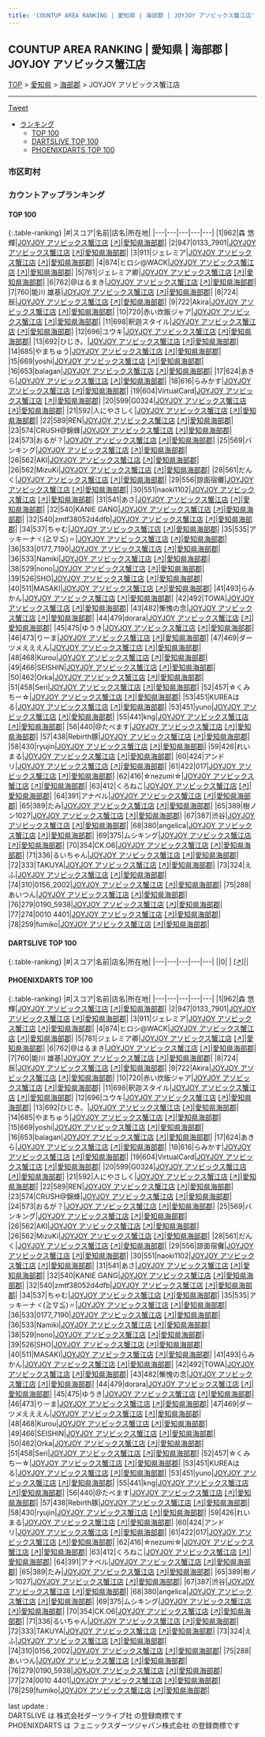 ```yaml
---
title: 'COUNTUP AREA RANKING | 愛知県 | 海部郡 | JOYJOY アソビックス蟹江店'
---
```

## COUNTUP AREA RANKING | 愛知県 | 海部郡 | JOYJOY アソビックス蟹江店

[TOP](/darts/rank/) > [愛知県](/darts/rank/愛知県/) > [海部郡](/darts/rank/愛知県/海部郡/) > JOYJOY アソビックス蟹江店

___

<a href="https://twitter.com/share?ref_src=twsrc%5Etfw" data-text="COUNTUP AREA RANKING | 愛知県海部郡JOYJOY アソビックス蟹江店" class="twitter-share-button" data-hashtags="DARTSLIVE,PHOENIXDARTS,darts,ダーツ" data-show-count="false">Tweet</a>

* [ランキング](#カウントアップランキング)
    * [TOP 100](#top-100)
    * [DARTSLIVE TOP 100](#dartslive-top-100)
    * [PHOENIXDARTS TOP 100](#phoenixdarts-top-100)

### 市区町村

<ul>

</ul>

### カウントアップランキング

#### TOP 100



{:.table-ranking}
|#|スコア|名前|店名|所在地|
|---|---|---|---|---|
|1|962|<span class="rank-name-pd"><span class="pro-icon-pd"></span>森 悠輝</span>|<a href="/darts/rank/shops/75545.html">JOYJOY アソビックス蟹江店</a> <a href="https://vs.phoenixdarts.com/jp/shop/shopDetailInfo/s_75545?s_seq=75545">[↗]</a>|<a href="/darts/rank/愛知県/海部郡">愛知県海部郡</a>|
|2|947|<span class="rank-name-pd">0133_7901</span>|<a href="/darts/rank/shops/75545.html">JOYJOY アソビックス蟹江店</a> <a href="https://vs.phoenixdarts.com/jp/shop/shopDetailInfo/s_75545?s_seq=75545">[↗]</a>|<a href="/darts/rank/愛知県/海部郡">愛知県海部郡</a>|
|3|911|<span class="rank-name-pd">ジェレミア</span>|<a href="/darts/rank/shops/75545.html">JOYJOY アソビックス蟹江店</a> <a href="https://vs.phoenixdarts.com/jp/shop/shopDetailInfo/s_75545?s_seq=75545">[↗]</a>|<a href="/darts/rank/愛知県/海部郡">愛知県海部郡</a>|
|4|874|<span class="rank-name-pd">ヒロシ@WACK</span>|<a href="/darts/rank/shops/75545.html">JOYJOY アソビックス蟹江店</a> <a href="https://vs.phoenixdarts.com/jp/shop/shopDetailInfo/s_75545?s_seq=75545">[↗]</a>|<a href="/darts/rank/愛知県/海部郡">愛知県海部郡</a>|
|5|781|<span class="rank-name-pd">ジェレミア卿</span>|<a href="/darts/rank/shops/75545.html">JOYJOY アソビックス蟹江店</a> <a href="https://vs.phoenixdarts.com/jp/shop/shopDetailInfo/s_75545?s_seq=75545">[↗]</a>|<a href="/darts/rank/愛知県/海部郡">愛知県海部郡</a>|
|6|762|<span class="rank-name-pd">@はるまき</span>|<a href="/darts/rank/shops/75545.html">JOYJOY アソビックス蟹江店</a> <a href="https://vs.phoenixdarts.com/jp/shop/shopDetailInfo/s_75545?s_seq=75545">[↗]</a>|<a href="/darts/rank/愛知県/海部郡">愛知県海部郡</a>|
|7|760|<span class="rank-name-pd"><span class="pro-icon-pd"></span>能川 雄基</span>|<a href="/darts/rank/shops/75545.html">JOYJOY アソビックス蟹江店</a> <a href="https://vs.phoenixdarts.com/jp/shop/shopDetailInfo/s_75545?s_seq=75545">[↗]</a>|<a href="/darts/rank/愛知県/海部郡">愛知県海部郡</a>|
|8|724|<span class="rank-name-pd">辰</span>|<a href="/darts/rank/shops/75545.html">JOYJOY アソビックス蟹江店</a> <a href="https://vs.phoenixdarts.com/jp/shop/shopDetailInfo/s_75545?s_seq=75545">[↗]</a>|<a href="/darts/rank/愛知県/海部郡">愛知県海部郡</a>|
|9|722|<span class="rank-name-pd">Akira</span>|<a href="/darts/rank/shops/75545.html">JOYJOY アソビックス蟹江店</a> <a href="https://vs.phoenixdarts.com/jp/shop/shopDetailInfo/s_75545?s_seq=75545">[↗]</a>|<a href="/darts/rank/愛知県/海部郡">愛知県海部郡</a>|
|10|720|<span class="rank-name-pd">赤い炊飯ジャア</span>|<a href="/darts/rank/shops/75545.html">JOYJOY アソビックス蟹江店</a> <a href="https://vs.phoenixdarts.com/jp/shop/shopDetailInfo/s_75545?s_seq=75545">[↗]</a>|<a href="/darts/rank/愛知県/海部郡">愛知県海部郡</a>|
|11|698|<span class="rank-name-pd">釈迦スタイル</span>|<a href="/darts/rank/shops/75545.html">JOYJOY アソビックス蟹江店</a> <a href="https://vs.phoenixdarts.com/jp/shop/shopDetailInfo/s_75545?s_seq=75545">[↗]</a>|<a href="/darts/rank/愛知県/海部郡">愛知県海部郡</a>|
|12|696|<span class="rank-name-pd">ユウキ</span>|<a href="/darts/rank/shops/75545.html">JOYJOY アソビックス蟹江店</a> <a href="https://vs.phoenixdarts.com/jp/shop/shopDetailInfo/s_75545?s_seq=75545">[↗]</a>|<a href="/darts/rank/愛知県/海部郡">愛知県海部郡</a>|
|13|692|<span class="rank-name-pd">ひじき。</span>|<a href="/darts/rank/shops/75545.html">JOYJOY アソビックス蟹江店</a> <a href="https://vs.phoenixdarts.com/jp/shop/shopDetailInfo/s_75545?s_seq=75545">[↗]</a>|<a href="/darts/rank/愛知県/海部郡">愛知県海部郡</a>|
|14|685|<span class="rank-name-pd">やまちゅう</span>|<a href="/darts/rank/shops/75545.html">JOYJOY アソビックス蟹江店</a> <a href="https://vs.phoenixdarts.com/jp/shop/shopDetailInfo/s_75545?s_seq=75545">[↗]</a>|<a href="/darts/rank/愛知県/海部郡">愛知県海部郡</a>|
|15|669|<span class="rank-name-pd">yoshi</span>|<a href="/darts/rank/shops/75545.html">JOYJOY アソビックス蟹江店</a> <a href="https://vs.phoenixdarts.com/jp/shop/shopDetailInfo/s_75545?s_seq=75545">[↗]</a>|<a href="/darts/rank/愛知県/海部郡">愛知県海部郡</a>|
|16|653|<span class="rank-name-pd">balagan</span>|<a href="/darts/rank/shops/75545.html">JOYJOY アソビックス蟹江店</a> <a href="https://vs.phoenixdarts.com/jp/shop/shopDetailInfo/s_75545?s_seq=75545">[↗]</a>|<a href="/darts/rank/愛知県/海部郡">愛知県海部郡</a>|
|17|624|<span class="rank-name-pd">あきら</span>|<a href="/darts/rank/shops/75545.html">JOYJOY アソビックス蟹江店</a> <a href="https://vs.phoenixdarts.com/jp/shop/shopDetailInfo/s_75545?s_seq=75545">[↗]</a>|<a href="/darts/rank/愛知県/海部郡">愛知県海部郡</a>|
|18|616|<span class="rank-name-pd">らみかす</span>|<a href="/darts/rank/shops/75545.html">JOYJOY アソビックス蟹江店</a> <a href="https://vs.phoenixdarts.com/jp/shop/shopDetailInfo/s_75545?s_seq=75545">[↗]</a>|<a href="/darts/rank/愛知県/海部郡">愛知県海部郡</a>|
|19|604|<span class="rank-name-pd">VirtualCard</span>|<a href="/darts/rank/shops/75545.html">JOYJOY アソビックス蟹江店</a> <a href="https://vs.phoenixdarts.com/jp/shop/shopDetailInfo/s_75545?s_seq=75545">[↗]</a>|<a href="/darts/rank/愛知県/海部郡">愛知県海部郡</a>|
|20|599|<span class="rank-name-pd">G0324</span>|<a href="/darts/rank/shops/75545.html">JOYJOY アソビックス蟹江店</a> <a href="https://vs.phoenixdarts.com/jp/shop/shopDetailInfo/s_75545?s_seq=75545">[↗]</a>|<a href="/darts/rank/愛知県/海部郡">愛知県海部郡</a>|
|21|592|<span class="rank-name-pd">人にやさしく</span>|<a href="/darts/rank/shops/75545.html">JOYJOY アソビックス蟹江店</a> <a href="https://vs.phoenixdarts.com/jp/shop/shopDetailInfo/s_75545?s_seq=75545">[↗]</a>|<a href="/darts/rank/愛知県/海部郡">愛知県海部郡</a>|
|22|589|<span class="rank-name-pd">REN</span>|<a href="/darts/rank/shops/75545.html">JOYJOY アソビックス蟹江店</a> <a href="https://vs.phoenixdarts.com/jp/shop/shopDetailInfo/s_75545?s_seq=75545">[↗]</a>|<a href="/darts/rank/愛知県/海部郡">愛知県海部郡</a>|
|23|574|<span class="rank-name-pd">CRUSH@錦蜂</span>|<a href="/darts/rank/shops/75545.html">JOYJOY アソビックス蟹江店</a> <a href="https://vs.phoenixdarts.com/jp/shop/shopDetailInfo/s_75545?s_seq=75545">[↗]</a>|<a href="/darts/rank/愛知県/海部郡">愛知県海部郡</a>|
|24|573|<span class="rank-name-pd">おるが？</span>|<a href="/darts/rank/shops/75545.html">JOYJOY アソビックス蟹江店</a> <a href="https://vs.phoenixdarts.com/jp/shop/shopDetailInfo/s_75545?s_seq=75545">[↗]</a>|<a href="/darts/rank/愛知県/海部郡">愛知県海部郡</a>|
|25|569|<span class="rank-name-pd">バンキング</span>|<a href="/darts/rank/shops/75545.html">JOYJOY アソビックス蟹江店</a> <a href="https://vs.phoenixdarts.com/jp/shop/shopDetailInfo/s_75545?s_seq=75545">[↗]</a>|<a href="/darts/rank/愛知県/海部郡">愛知県海部郡</a>|
|26|562|<span class="rank-name-pd">AKI</span>|<a href="/darts/rank/shops/75545.html">JOYJOY アソビックス蟹江店</a> <a href="https://vs.phoenixdarts.com/jp/shop/shopDetailInfo/s_75545?s_seq=75545">[↗]</a>|<a href="/darts/rank/愛知県/海部郡">愛知県海部郡</a>|
|26|562|<span class="rank-name-pd">MizuKi</span>|<a href="/darts/rank/shops/75545.html">JOYJOY アソビックス蟹江店</a> <a href="https://vs.phoenixdarts.com/jp/shop/shopDetailInfo/s_75545?s_seq=75545">[↗]</a>|<a href="/darts/rank/愛知県/海部郡">愛知県海部郡</a>|
|28|561|<span class="rank-name-pd">だんく</span>|<a href="/darts/rank/shops/75545.html">JOYJOY アソビックス蟹江店</a> <a href="https://vs.phoenixdarts.com/jp/shop/shopDetailInfo/s_75545?s_seq=75545">[↗]</a>|<a href="/darts/rank/愛知県/海部郡">愛知県海部郡</a>|
|29|556|<span class="rank-name-pd">諒面宿儺</span>|<a href="/darts/rank/shops/75545.html">JOYJOY アソビックス蟹江店</a> <a href="https://vs.phoenixdarts.com/jp/shop/shopDetailInfo/s_75545?s_seq=75545">[↗]</a>|<a href="/darts/rank/愛知県/海部郡">愛知県海部郡</a>|
|30|551|<span class="rank-name-pd">naoki1102</span>|<a href="/darts/rank/shops/75545.html">JOYJOY アソビックス蟹江店</a> <a href="https://vs.phoenixdarts.com/jp/shop/shopDetailInfo/s_75545?s_seq=75545">[↗]</a>|<a href="/darts/rank/愛知県/海部郡">愛知県海部郡</a>|
|31|541|<span class="rank-name-pd">あさ</span>|<a href="/darts/rank/shops/75545.html">JOYJOY アソビックス蟹江店</a> <a href="https://vs.phoenixdarts.com/jp/shop/shopDetailInfo/s_75545?s_seq=75545">[↗]</a>|<a href="/darts/rank/愛知県/海部郡">愛知県海部郡</a>|
|32|540|<span class="rank-name-pd">KANIE GANG</span>|<a href="/darts/rank/shops/75545.html">JOYJOY アソビックス蟹江店</a> <a href="https://vs.phoenixdarts.com/jp/shop/shopDetailInfo/s_75545?s_seq=75545">[↗]</a>|<a href="/darts/rank/愛知県/海部郡">愛知県海部郡</a>|
|32|540|<span class="rank-name-pd">zmtf38052d4dfb</span>|<a href="/darts/rank/shops/75545.html">JOYJOY アソビックス蟹江店</a> <a href="https://vs.phoenixdarts.com/jp/shop/shopDetailInfo/s_75545?s_seq=75545">[↗]</a>|<a href="/darts/rank/愛知県/海部郡">愛知県海部郡</a>|
|34|537|<span class="rank-name-pd">ちゃむ</span>|<a href="/darts/rank/shops/75545.html">JOYJOY アソビックス蟹江店</a> <a href="https://vs.phoenixdarts.com/jp/shop/shopDetailInfo/s_75545?s_seq=75545">[↗]</a>|<a href="/darts/rank/愛知県/海部郡">愛知県海部郡</a>|
|35|535|<span class="rank-name-pd">アッキーナヾ(≧∇≦)〃</span>|<a href="/darts/rank/shops/75545.html">JOYJOY アソビックス蟹江店</a> <a href="https://vs.phoenixdarts.com/jp/shop/shopDetailInfo/s_75545?s_seq=75545">[↗]</a>|<a href="/darts/rank/愛知県/海部郡">愛知県海部郡</a>|
|36|533|<span class="rank-name-pd">0177_7190</span>|<a href="/darts/rank/shops/75545.html">JOYJOY アソビックス蟹江店</a> <a href="https://vs.phoenixdarts.com/jp/shop/shopDetailInfo/s_75545?s_seq=75545">[↗]</a>|<a href="/darts/rank/愛知県/海部郡">愛知県海部郡</a>|
|36|533|<span class="rank-name-pd">Namiki</span>|<a href="/darts/rank/shops/75545.html">JOYJOY アソビックス蟹江店</a> <a href="https://vs.phoenixdarts.com/jp/shop/shopDetailInfo/s_75545?s_seq=75545">[↗]</a>|<a href="/darts/rank/愛知県/海部郡">愛知県海部郡</a>|
|38|529|<span class="rank-name-pd">nono</span>|<a href="/darts/rank/shops/75545.html">JOYJOY アソビックス蟹江店</a> <a href="https://vs.phoenixdarts.com/jp/shop/shopDetailInfo/s_75545?s_seq=75545">[↗]</a>|<a href="/darts/rank/愛知県/海部郡">愛知県海部郡</a>|
|39|526|<span class="rank-name-pd">SHO</span>|<a href="/darts/rank/shops/75545.html">JOYJOY アソビックス蟹江店</a> <a href="https://vs.phoenixdarts.com/jp/shop/shopDetailInfo/s_75545?s_seq=75545">[↗]</a>|<a href="/darts/rank/愛知県/海部郡">愛知県海部郡</a>|
|40|511|<span class="rank-name-pd">MASAKI</span>|<a href="/darts/rank/shops/75545.html">JOYJOY アソビックス蟹江店</a> <a href="https://vs.phoenixdarts.com/jp/shop/shopDetailInfo/s_75545?s_seq=75545">[↗]</a>|<a href="/darts/rank/愛知県/海部郡">愛知県海部郡</a>|
|41|493|<span class="rank-name-pd">らみかん</span>|<a href="/darts/rank/shops/75545.html">JOYJOY アソビックス蟹江店</a> <a href="https://vs.phoenixdarts.com/jp/shop/shopDetailInfo/s_75545?s_seq=75545">[↗]</a>|<a href="/darts/rank/愛知県/海部郡">愛知県海部郡</a>|
|42|492|<span class="rank-name-pd">TOWA</span>|<a href="/darts/rank/shops/75545.html">JOYJOY アソビックス蟹江店</a> <a href="https://vs.phoenixdarts.com/jp/shop/shopDetailInfo/s_75545?s_seq=75545">[↗]</a>|<a href="/darts/rank/愛知県/海部郡">愛知県海部郡</a>|
|43|482|<span class="rank-name-pd">慚愧の念</span>|<a href="/darts/rank/shops/75545.html">JOYJOY アソビックス蟹江店</a> <a href="https://vs.phoenixdarts.com/jp/shop/shopDetailInfo/s_75545?s_seq=75545">[↗]</a>|<a href="/darts/rank/愛知県/海部郡">愛知県海部郡</a>|
|44|479|<span class="rank-name-pd">dorara</span>|<a href="/darts/rank/shops/75545.html">JOYJOY アソビックス蟹江店</a> <a href="https://vs.phoenixdarts.com/jp/shop/shopDetailInfo/s_75545?s_seq=75545">[↗]</a>|<a href="/darts/rank/愛知県/海部郡">愛知県海部郡</a>|
|45|475|<span class="rank-name-pd">ゆうき</span>|<a href="/darts/rank/shops/75545.html">JOYJOY アソビックス蟹江店</a> <a href="https://vs.phoenixdarts.com/jp/shop/shopDetailInfo/s_75545?s_seq=75545">[↗]</a>|<a href="/darts/rank/愛知県/海部郡">愛知県海部郡</a>|
|46|473|<span class="rank-name-pd">りーま</span>|<a href="/darts/rank/shops/75545.html">JOYJOY アソビックス蟹江店</a> <a href="https://vs.phoenixdarts.com/jp/shop/shopDetailInfo/s_75545?s_seq=75545">[↗]</a>|<a href="/darts/rank/愛知県/海部郡">愛知県海部郡</a>|
|47|469|<span class="rank-name-pd">ダーツメえええん</span>|<a href="/darts/rank/shops/75545.html">JOYJOY アソビックス蟹江店</a> <a href="https://vs.phoenixdarts.com/jp/shop/shopDetailInfo/s_75545?s_seq=75545">[↗]</a>|<a href="/darts/rank/愛知県/海部郡">愛知県海部郡</a>|
|48|468|<span class="rank-name-pd">Kurou</span>|<a href="/darts/rank/shops/75545.html">JOYJOY アソビックス蟹江店</a> <a href="https://vs.phoenixdarts.com/jp/shop/shopDetailInfo/s_75545?s_seq=75545">[↗]</a>|<a href="/darts/rank/愛知県/海部郡">愛知県海部郡</a>|
|49|466|<span class="rank-name-pd">SEISHIN</span>|<a href="/darts/rank/shops/75545.html">JOYJOY アソビックス蟹江店</a> <a href="https://vs.phoenixdarts.com/jp/shop/shopDetailInfo/s_75545?s_seq=75545">[↗]</a>|<a href="/darts/rank/愛知県/海部郡">愛知県海部郡</a>|
|50|462|<span class="rank-name-pd">Orka</span>|<a href="/darts/rank/shops/75545.html">JOYJOY アソビックス蟹江店</a> <a href="https://vs.phoenixdarts.com/jp/shop/shopDetailInfo/s_75545?s_seq=75545">[↗]</a>|<a href="/darts/rank/愛知県/海部郡">愛知県海部郡</a>|
|51|458|<span class="rank-name-pd">Seri</span>|<a href="/darts/rank/shops/75545.html">JOYJOY アソビックス蟹江店</a> <a href="https://vs.phoenixdarts.com/jp/shop/shopDetailInfo/s_75545?s_seq=75545">[↗]</a>|<a href="/darts/rank/愛知県/海部郡">愛知県海部郡</a>|
|52|457|<span class="rank-name-pd">☆くみちー☆</span>|<a href="/darts/rank/shops/75545.html">JOYJOY アソビックス蟹江店</a> <a href="https://vs.phoenixdarts.com/jp/shop/shopDetailInfo/s_75545?s_seq=75545">[↗]</a>|<a href="/darts/rank/愛知県/海部郡">愛知県海部郡</a>|
|53|451|<span class="rank-name-pd">KUREAはる</span>|<a href="/darts/rank/shops/75545.html">JOYJOY アソビックス蟹江店</a> <a href="https://vs.phoenixdarts.com/jp/shop/shopDetailInfo/s_75545?s_seq=75545">[↗]</a>|<a href="/darts/rank/愛知県/海部郡">愛知県海部郡</a>|
|53|451|<span class="rank-name-pd">yuno</span>|<a href="/darts/rank/shops/75545.html">JOYJOY アソビックス蟹江店</a> <a href="https://vs.phoenixdarts.com/jp/shop/shopDetailInfo/s_75545?s_seq=75545">[↗]</a>|<a href="/darts/rank/愛知県/海部郡">愛知県海部郡</a>|
|55|441|<span class="rank-name-pd">kng</span>|<a href="/darts/rank/shops/75545.html">JOYJOY アソビックス蟹江店</a> <a href="https://vs.phoenixdarts.com/jp/shop/shopDetailInfo/s_75545?s_seq=75545">[↗]</a>|<a href="/darts/rank/愛知県/海部郡">愛知県海部郡</a>|
|56|440|<span class="rank-name-pd">@たべます</span>|<a href="/darts/rank/shops/75545.html">JOYJOY アソビックス蟹江店</a> <a href="https://vs.phoenixdarts.com/jp/shop/shopDetailInfo/s_75545?s_seq=75545">[↗]</a>|<a href="/darts/rank/愛知県/海部郡">愛知県海部郡</a>|
|57|438|<span class="rank-name-pd">Rebirth豚</span>|<a href="/darts/rank/shops/75545.html">JOYJOY アソビックス蟹江店</a> <a href="https://vs.phoenixdarts.com/jp/shop/shopDetailInfo/s_75545?s_seq=75545">[↗]</a>|<a href="/darts/rank/愛知県/海部郡">愛知県海部郡</a>|
|58|430|<span class="rank-name-pd">ryujin</span>|<a href="/darts/rank/shops/75545.html">JOYJOY アソビックス蟹江店</a> <a href="https://vs.phoenixdarts.com/jp/shop/shopDetailInfo/s_75545?s_seq=75545">[↗]</a>|<a href="/darts/rank/愛知県/海部郡">愛知県海部郡</a>|
|59|426|<span class="rank-name-pd">れいまる</span>|<a href="/darts/rank/shops/75545.html">JOYJOY アソビックス蟹江店</a> <a href="https://vs.phoenixdarts.com/jp/shop/shopDetailInfo/s_75545?s_seq=75545">[↗]</a>|<a href="/darts/rank/愛知県/海部郡">愛知県海部郡</a>|
|60|424|<span class="rank-name-pd">アンドリ</span>|<a href="/darts/rank/shops/75545.html">JOYJOY アソビックス蟹江店</a> <a href="https://vs.phoenixdarts.com/jp/shop/shopDetailInfo/s_75545?s_seq=75545">[↗]</a>|<a href="/darts/rank/愛知県/海部郡">愛知県海部郡</a>|
|61|422|<span class="rank-name-pd">017</span>|<a href="/darts/rank/shops/75545.html">JOYJOY アソビックス蟹江店</a> <a href="https://vs.phoenixdarts.com/jp/shop/shopDetailInfo/s_75545?s_seq=75545">[↗]</a>|<a href="/darts/rank/愛知県/海部郡">愛知県海部郡</a>|
|62|416|<span class="rank-name-pd">☆nezumi☆</span>|<a href="/darts/rank/shops/75545.html">JOYJOY アソビックス蟹江店</a> <a href="https://vs.phoenixdarts.com/jp/shop/shopDetailInfo/s_75545?s_seq=75545">[↗]</a>|<a href="/darts/rank/愛知県/海部郡">愛知県海部郡</a>|
|63|412|<span class="rank-name-pd">くろねこ</span>|<a href="/darts/rank/shops/75545.html">JOYJOY アソビックス蟹江店</a> <a href="https://vs.phoenixdarts.com/jp/shop/shopDetailInfo/s_75545?s_seq=75545">[↗]</a>|<a href="/darts/rank/愛知県/海部郡">愛知県海部郡</a>|
|64|391|<span class="rank-name-pd">アナベル</span>|<a href="/darts/rank/shops/75545.html">JOYJOY アソビックス蟹江店</a> <a href="https://vs.phoenixdarts.com/jp/shop/shopDetailInfo/s_75545?s_seq=75545">[↗]</a>|<a href="/darts/rank/愛知県/海部郡">愛知県海部郡</a>|
|65|389|<span class="rank-name-pd">たみ</span>|<a href="/darts/rank/shops/75545.html">JOYJOY アソビックス蟹江店</a> <a href="https://vs.phoenixdarts.com/jp/shop/shopDetailInfo/s_75545?s_seq=75545">[↗]</a>|<a href="/darts/rank/愛知県/海部郡">愛知県海部郡</a>|
|65|389|<span class="rank-name-pd">樹ノン1027</span>|<a href="/darts/rank/shops/75545.html">JOYJOY アソビックス蟹江店</a> <a href="https://vs.phoenixdarts.com/jp/shop/shopDetailInfo/s_75545?s_seq=75545">[↗]</a>|<a href="/darts/rank/愛知県/海部郡">愛知県海部郡</a>|
|67|387|<span class="rank-name-pd">渋谷</span>|<a href="/darts/rank/shops/75545.html">JOYJOY アソビックス蟹江店</a> <a href="https://vs.phoenixdarts.com/jp/shop/shopDetailInfo/s_75545?s_seq=75545">[↗]</a>|<a href="/darts/rank/愛知県/海部郡">愛知県海部郡</a>|
|68|380|<span class="rank-name-pd">angelica</span>|<a href="/darts/rank/shops/75545.html">JOYJOY アソビックス蟹江店</a> <a href="https://vs.phoenixdarts.com/jp/shop/shopDetailInfo/s_75545?s_seq=75545">[↗]</a>|<a href="/darts/rank/愛知県/海部郡">愛知県海部郡</a>|
|69|375|<span class="rank-name-pd">ムシキング</span>|<a href="/darts/rank/shops/75545.html">JOYJOY アソビックス蟹江店</a> <a href="https://vs.phoenixdarts.com/jp/shop/shopDetailInfo/s_75545?s_seq=75545">[↗]</a>|<a href="/darts/rank/愛知県/海部郡">愛知県海部郡</a>|
|70|354|<span class="rank-name-pd">CK.O6</span>|<a href="/darts/rank/shops/75545.html">JOYJOY アソビックス蟹江店</a> <a href="https://vs.phoenixdarts.com/jp/shop/shopDetailInfo/s_75545?s_seq=75545">[↗]</a>|<a href="/darts/rank/愛知県/海部郡">愛知県海部郡</a>|
|71|336|<span class="rank-name-pd">るいちゃん</span>|<a href="/darts/rank/shops/75545.html">JOYJOY アソビックス蟹江店</a> <a href="https://vs.phoenixdarts.com/jp/shop/shopDetailInfo/s_75545?s_seq=75545">[↗]</a>|<a href="/darts/rank/愛知県/海部郡">愛知県海部郡</a>|
|72|333|<span class="rank-name-pd">TAKUYA</span>|<a href="/darts/rank/shops/75545.html">JOYJOY アソビックス蟹江店</a> <a href="https://vs.phoenixdarts.com/jp/shop/shopDetailInfo/s_75545?s_seq=75545">[↗]</a>|<a href="/darts/rank/愛知県/海部郡">愛知県海部郡</a>|
|73|324|<span class="rank-name-pd">えふ</span>|<a href="/darts/rank/shops/75545.html">JOYJOY アソビックス蟹江店</a> <a href="https://vs.phoenixdarts.com/jp/shop/shopDetailInfo/s_75545?s_seq=75545">[↗]</a>|<a href="/darts/rank/愛知県/海部郡">愛知県海部郡</a>|
|74|310|<span class="rank-name-pd">0156_2002</span>|<a href="/darts/rank/shops/75545.html">JOYJOY アソビックス蟹江店</a> <a href="https://vs.phoenixdarts.com/jp/shop/shopDetailInfo/s_75545?s_seq=75545">[↗]</a>|<a href="/darts/rank/愛知県/海部郡">愛知県海部郡</a>|
|75|288|<span class="rank-name-pd">あいつん</span>|<a href="/darts/rank/shops/75545.html">JOYJOY アソビックス蟹江店</a> <a href="https://vs.phoenixdarts.com/jp/shop/shopDetailInfo/s_75545?s_seq=75545">[↗]</a>|<a href="/darts/rank/愛知県/海部郡">愛知県海部郡</a>|
|76|279|<span class="rank-name-pd">0190_5938</span>|<a href="/darts/rank/shops/75545.html">JOYJOY アソビックス蟹江店</a> <a href="https://vs.phoenixdarts.com/jp/shop/shopDetailInfo/s_75545?s_seq=75545">[↗]</a>|<a href="/darts/rank/愛知県/海部郡">愛知県海部郡</a>|
|77|274|<span class="rank-name-pd">0010 4401</span>|<a href="/darts/rank/shops/75545.html">JOYJOY アソビックス蟹江店</a> <a href="https://vs.phoenixdarts.com/jp/shop/shopDetailInfo/s_75545?s_seq=75545">[↗]</a>|<a href="/darts/rank/愛知県/海部郡">愛知県海部郡</a>|
|78|259|<span class="rank-name-pd">fumiko</span>|<a href="/darts/rank/shops/75545.html">JOYJOY アソビックス蟹江店</a> <a href="https://vs.phoenixdarts.com/jp/shop/shopDetailInfo/s_75545?s_seq=75545">[↗]</a>|<a href="/darts/rank/愛知県/海部郡">愛知県海部郡</a>|


#### DARTSLIVE TOP 100



{:.table-ranking}
|#|スコア|名前|店名|所在地|
|---|---|---|---|---|
||0|<span class="rank-name-dl"> </span>|<a href="/darts/rank/shops/.html"></a> <a href="">[↗]</a>|<a href="/darts/rank//"></a>|


#### PHOENIXDARTS TOP 100



{:.table-ranking}
|#|スコア|名前|店名|所在地|
|---|---|---|---|---|
|1|962|<span class="rank-name-pd"><span class="pro-icon-pd"></span>森 悠輝</span>|<a href="/darts/rank/shops/75545.html">JOYJOY アソビックス蟹江店</a> <a href="https://vs.phoenixdarts.com/jp/shop/shopDetailInfo/s_75545?s_seq=75545">[↗]</a>|<a href="/darts/rank/愛知県/海部郡">愛知県海部郡</a>|
|2|947|<span class="rank-name-pd">0133_7901</span>|<a href="/darts/rank/shops/75545.html">JOYJOY アソビックス蟹江店</a> <a href="https://vs.phoenixdarts.com/jp/shop/shopDetailInfo/s_75545?s_seq=75545">[↗]</a>|<a href="/darts/rank/愛知県/海部郡">愛知県海部郡</a>|
|3|911|<span class="rank-name-pd">ジェレミア</span>|<a href="/darts/rank/shops/75545.html">JOYJOY アソビックス蟹江店</a> <a href="https://vs.phoenixdarts.com/jp/shop/shopDetailInfo/s_75545?s_seq=75545">[↗]</a>|<a href="/darts/rank/愛知県/海部郡">愛知県海部郡</a>|
|4|874|<span class="rank-name-pd">ヒロシ@WACK</span>|<a href="/darts/rank/shops/75545.html">JOYJOY アソビックス蟹江店</a> <a href="https://vs.phoenixdarts.com/jp/shop/shopDetailInfo/s_75545?s_seq=75545">[↗]</a>|<a href="/darts/rank/愛知県/海部郡">愛知県海部郡</a>|
|5|781|<span class="rank-name-pd">ジェレミア卿</span>|<a href="/darts/rank/shops/75545.html">JOYJOY アソビックス蟹江店</a> <a href="https://vs.phoenixdarts.com/jp/shop/shopDetailInfo/s_75545?s_seq=75545">[↗]</a>|<a href="/darts/rank/愛知県/海部郡">愛知県海部郡</a>|
|6|762|<span class="rank-name-pd">@はるまき</span>|<a href="/darts/rank/shops/75545.html">JOYJOY アソビックス蟹江店</a> <a href="https://vs.phoenixdarts.com/jp/shop/shopDetailInfo/s_75545?s_seq=75545">[↗]</a>|<a href="/darts/rank/愛知県/海部郡">愛知県海部郡</a>|
|7|760|<span class="rank-name-pd"><span class="pro-icon-pd"></span>能川 雄基</span>|<a href="/darts/rank/shops/75545.html">JOYJOY アソビックス蟹江店</a> <a href="https://vs.phoenixdarts.com/jp/shop/shopDetailInfo/s_75545?s_seq=75545">[↗]</a>|<a href="/darts/rank/愛知県/海部郡">愛知県海部郡</a>|
|8|724|<span class="rank-name-pd">辰</span>|<a href="/darts/rank/shops/75545.html">JOYJOY アソビックス蟹江店</a> <a href="https://vs.phoenixdarts.com/jp/shop/shopDetailInfo/s_75545?s_seq=75545">[↗]</a>|<a href="/darts/rank/愛知県/海部郡">愛知県海部郡</a>|
|9|722|<span class="rank-name-pd">Akira</span>|<a href="/darts/rank/shops/75545.html">JOYJOY アソビックス蟹江店</a> <a href="https://vs.phoenixdarts.com/jp/shop/shopDetailInfo/s_75545?s_seq=75545">[↗]</a>|<a href="/darts/rank/愛知県/海部郡">愛知県海部郡</a>|
|10|720|<span class="rank-name-pd">赤い炊飯ジャア</span>|<a href="/darts/rank/shops/75545.html">JOYJOY アソビックス蟹江店</a> <a href="https://vs.phoenixdarts.com/jp/shop/shopDetailInfo/s_75545?s_seq=75545">[↗]</a>|<a href="/darts/rank/愛知県/海部郡">愛知県海部郡</a>|
|11|698|<span class="rank-name-pd">釈迦スタイル</span>|<a href="/darts/rank/shops/75545.html">JOYJOY アソビックス蟹江店</a> <a href="https://vs.phoenixdarts.com/jp/shop/shopDetailInfo/s_75545?s_seq=75545">[↗]</a>|<a href="/darts/rank/愛知県/海部郡">愛知県海部郡</a>|
|12|696|<span class="rank-name-pd">ユウキ</span>|<a href="/darts/rank/shops/75545.html">JOYJOY アソビックス蟹江店</a> <a href="https://vs.phoenixdarts.com/jp/shop/shopDetailInfo/s_75545?s_seq=75545">[↗]</a>|<a href="/darts/rank/愛知県/海部郡">愛知県海部郡</a>|
|13|692|<span class="rank-name-pd">ひじき。</span>|<a href="/darts/rank/shops/75545.html">JOYJOY アソビックス蟹江店</a> <a href="https://vs.phoenixdarts.com/jp/shop/shopDetailInfo/s_75545?s_seq=75545">[↗]</a>|<a href="/darts/rank/愛知県/海部郡">愛知県海部郡</a>|
|14|685|<span class="rank-name-pd">やまちゅう</span>|<a href="/darts/rank/shops/75545.html">JOYJOY アソビックス蟹江店</a> <a href="https://vs.phoenixdarts.com/jp/shop/shopDetailInfo/s_75545?s_seq=75545">[↗]</a>|<a href="/darts/rank/愛知県/海部郡">愛知県海部郡</a>|
|15|669|<span class="rank-name-pd">yoshi</span>|<a href="/darts/rank/shops/75545.html">JOYJOY アソビックス蟹江店</a> <a href="https://vs.phoenixdarts.com/jp/shop/shopDetailInfo/s_75545?s_seq=75545">[↗]</a>|<a href="/darts/rank/愛知県/海部郡">愛知県海部郡</a>|
|16|653|<span class="rank-name-pd">balagan</span>|<a href="/darts/rank/shops/75545.html">JOYJOY アソビックス蟹江店</a> <a href="https://vs.phoenixdarts.com/jp/shop/shopDetailInfo/s_75545?s_seq=75545">[↗]</a>|<a href="/darts/rank/愛知県/海部郡">愛知県海部郡</a>|
|17|624|<span class="rank-name-pd">あきら</span>|<a href="/darts/rank/shops/75545.html">JOYJOY アソビックス蟹江店</a> <a href="https://vs.phoenixdarts.com/jp/shop/shopDetailInfo/s_75545?s_seq=75545">[↗]</a>|<a href="/darts/rank/愛知県/海部郡">愛知県海部郡</a>|
|18|616|<span class="rank-name-pd">らみかす</span>|<a href="/darts/rank/shops/75545.html">JOYJOY アソビックス蟹江店</a> <a href="https://vs.phoenixdarts.com/jp/shop/shopDetailInfo/s_75545?s_seq=75545">[↗]</a>|<a href="/darts/rank/愛知県/海部郡">愛知県海部郡</a>|
|19|604|<span class="rank-name-pd">VirtualCard</span>|<a href="/darts/rank/shops/75545.html">JOYJOY アソビックス蟹江店</a> <a href="https://vs.phoenixdarts.com/jp/shop/shopDetailInfo/s_75545?s_seq=75545">[↗]</a>|<a href="/darts/rank/愛知県/海部郡">愛知県海部郡</a>|
|20|599|<span class="rank-name-pd">G0324</span>|<a href="/darts/rank/shops/75545.html">JOYJOY アソビックス蟹江店</a> <a href="https://vs.phoenixdarts.com/jp/shop/shopDetailInfo/s_75545?s_seq=75545">[↗]</a>|<a href="/darts/rank/愛知県/海部郡">愛知県海部郡</a>|
|21|592|<span class="rank-name-pd">人にやさしく</span>|<a href="/darts/rank/shops/75545.html">JOYJOY アソビックス蟹江店</a> <a href="https://vs.phoenixdarts.com/jp/shop/shopDetailInfo/s_75545?s_seq=75545">[↗]</a>|<a href="/darts/rank/愛知県/海部郡">愛知県海部郡</a>|
|22|589|<span class="rank-name-pd">REN</span>|<a href="/darts/rank/shops/75545.html">JOYJOY アソビックス蟹江店</a> <a href="https://vs.phoenixdarts.com/jp/shop/shopDetailInfo/s_75545?s_seq=75545">[↗]</a>|<a href="/darts/rank/愛知県/海部郡">愛知県海部郡</a>|
|23|574|<span class="rank-name-pd">CRUSH@錦蜂</span>|<a href="/darts/rank/shops/75545.html">JOYJOY アソビックス蟹江店</a> <a href="https://vs.phoenixdarts.com/jp/shop/shopDetailInfo/s_75545?s_seq=75545">[↗]</a>|<a href="/darts/rank/愛知県/海部郡">愛知県海部郡</a>|
|24|573|<span class="rank-name-pd">おるが？</span>|<a href="/darts/rank/shops/75545.html">JOYJOY アソビックス蟹江店</a> <a href="https://vs.phoenixdarts.com/jp/shop/shopDetailInfo/s_75545?s_seq=75545">[↗]</a>|<a href="/darts/rank/愛知県/海部郡">愛知県海部郡</a>|
|25|569|<span class="rank-name-pd">バンキング</span>|<a href="/darts/rank/shops/75545.html">JOYJOY アソビックス蟹江店</a> <a href="https://vs.phoenixdarts.com/jp/shop/shopDetailInfo/s_75545?s_seq=75545">[↗]</a>|<a href="/darts/rank/愛知県/海部郡">愛知県海部郡</a>|
|26|562|<span class="rank-name-pd">AKI</span>|<a href="/darts/rank/shops/75545.html">JOYJOY アソビックス蟹江店</a> <a href="https://vs.phoenixdarts.com/jp/shop/shopDetailInfo/s_75545?s_seq=75545">[↗]</a>|<a href="/darts/rank/愛知県/海部郡">愛知県海部郡</a>|
|26|562|<span class="rank-name-pd">MizuKi</span>|<a href="/darts/rank/shops/75545.html">JOYJOY アソビックス蟹江店</a> <a href="https://vs.phoenixdarts.com/jp/shop/shopDetailInfo/s_75545?s_seq=75545">[↗]</a>|<a href="/darts/rank/愛知県/海部郡">愛知県海部郡</a>|
|28|561|<span class="rank-name-pd">だんく</span>|<a href="/darts/rank/shops/75545.html">JOYJOY アソビックス蟹江店</a> <a href="https://vs.phoenixdarts.com/jp/shop/shopDetailInfo/s_75545?s_seq=75545">[↗]</a>|<a href="/darts/rank/愛知県/海部郡">愛知県海部郡</a>|
|29|556|<span class="rank-name-pd">諒面宿儺</span>|<a href="/darts/rank/shops/75545.html">JOYJOY アソビックス蟹江店</a> <a href="https://vs.phoenixdarts.com/jp/shop/shopDetailInfo/s_75545?s_seq=75545">[↗]</a>|<a href="/darts/rank/愛知県/海部郡">愛知県海部郡</a>|
|30|551|<span class="rank-name-pd">naoki1102</span>|<a href="/darts/rank/shops/75545.html">JOYJOY アソビックス蟹江店</a> <a href="https://vs.phoenixdarts.com/jp/shop/shopDetailInfo/s_75545?s_seq=75545">[↗]</a>|<a href="/darts/rank/愛知県/海部郡">愛知県海部郡</a>|
|31|541|<span class="rank-name-pd">あさ</span>|<a href="/darts/rank/shops/75545.html">JOYJOY アソビックス蟹江店</a> <a href="https://vs.phoenixdarts.com/jp/shop/shopDetailInfo/s_75545?s_seq=75545">[↗]</a>|<a href="/darts/rank/愛知県/海部郡">愛知県海部郡</a>|
|32|540|<span class="rank-name-pd">KANIE GANG</span>|<a href="/darts/rank/shops/75545.html">JOYJOY アソビックス蟹江店</a> <a href="https://vs.phoenixdarts.com/jp/shop/shopDetailInfo/s_75545?s_seq=75545">[↗]</a>|<a href="/darts/rank/愛知県/海部郡">愛知県海部郡</a>|
|32|540|<span class="rank-name-pd">zmtf38052d4dfb</span>|<a href="/darts/rank/shops/75545.html">JOYJOY アソビックス蟹江店</a> <a href="https://vs.phoenixdarts.com/jp/shop/shopDetailInfo/s_75545?s_seq=75545">[↗]</a>|<a href="/darts/rank/愛知県/海部郡">愛知県海部郡</a>|
|34|537|<span class="rank-name-pd">ちゃむ</span>|<a href="/darts/rank/shops/75545.html">JOYJOY アソビックス蟹江店</a> <a href="https://vs.phoenixdarts.com/jp/shop/shopDetailInfo/s_75545?s_seq=75545">[↗]</a>|<a href="/darts/rank/愛知県/海部郡">愛知県海部郡</a>|
|35|535|<span class="rank-name-pd">アッキーナヾ(≧∇≦)〃</span>|<a href="/darts/rank/shops/75545.html">JOYJOY アソビックス蟹江店</a> <a href="https://vs.phoenixdarts.com/jp/shop/shopDetailInfo/s_75545?s_seq=75545">[↗]</a>|<a href="/darts/rank/愛知県/海部郡">愛知県海部郡</a>|
|36|533|<span class="rank-name-pd">0177_7190</span>|<a href="/darts/rank/shops/75545.html">JOYJOY アソビックス蟹江店</a> <a href="https://vs.phoenixdarts.com/jp/shop/shopDetailInfo/s_75545?s_seq=75545">[↗]</a>|<a href="/darts/rank/愛知県/海部郡">愛知県海部郡</a>|
|36|533|<span class="rank-name-pd">Namiki</span>|<a href="/darts/rank/shops/75545.html">JOYJOY アソビックス蟹江店</a> <a href="https://vs.phoenixdarts.com/jp/shop/shopDetailInfo/s_75545?s_seq=75545">[↗]</a>|<a href="/darts/rank/愛知県/海部郡">愛知県海部郡</a>|
|38|529|<span class="rank-name-pd">nono</span>|<a href="/darts/rank/shops/75545.html">JOYJOY アソビックス蟹江店</a> <a href="https://vs.phoenixdarts.com/jp/shop/shopDetailInfo/s_75545?s_seq=75545">[↗]</a>|<a href="/darts/rank/愛知県/海部郡">愛知県海部郡</a>|
|39|526|<span class="rank-name-pd">SHO</span>|<a href="/darts/rank/shops/75545.html">JOYJOY アソビックス蟹江店</a> <a href="https://vs.phoenixdarts.com/jp/shop/shopDetailInfo/s_75545?s_seq=75545">[↗]</a>|<a href="/darts/rank/愛知県/海部郡">愛知県海部郡</a>|
|40|511|<span class="rank-name-pd">MASAKI</span>|<a href="/darts/rank/shops/75545.html">JOYJOY アソビックス蟹江店</a> <a href="https://vs.phoenixdarts.com/jp/shop/shopDetailInfo/s_75545?s_seq=75545">[↗]</a>|<a href="/darts/rank/愛知県/海部郡">愛知県海部郡</a>|
|41|493|<span class="rank-name-pd">らみかん</span>|<a href="/darts/rank/shops/75545.html">JOYJOY アソビックス蟹江店</a> <a href="https://vs.phoenixdarts.com/jp/shop/shopDetailInfo/s_75545?s_seq=75545">[↗]</a>|<a href="/darts/rank/愛知県/海部郡">愛知県海部郡</a>|
|42|492|<span class="rank-name-pd">TOWA</span>|<a href="/darts/rank/shops/75545.html">JOYJOY アソビックス蟹江店</a> <a href="https://vs.phoenixdarts.com/jp/shop/shopDetailInfo/s_75545?s_seq=75545">[↗]</a>|<a href="/darts/rank/愛知県/海部郡">愛知県海部郡</a>|
|43|482|<span class="rank-name-pd">慚愧の念</span>|<a href="/darts/rank/shops/75545.html">JOYJOY アソビックス蟹江店</a> <a href="https://vs.phoenixdarts.com/jp/shop/shopDetailInfo/s_75545?s_seq=75545">[↗]</a>|<a href="/darts/rank/愛知県/海部郡">愛知県海部郡</a>|
|44|479|<span class="rank-name-pd">dorara</span>|<a href="/darts/rank/shops/75545.html">JOYJOY アソビックス蟹江店</a> <a href="https://vs.phoenixdarts.com/jp/shop/shopDetailInfo/s_75545?s_seq=75545">[↗]</a>|<a href="/darts/rank/愛知県/海部郡">愛知県海部郡</a>|
|45|475|<span class="rank-name-pd">ゆうき</span>|<a href="/darts/rank/shops/75545.html">JOYJOY アソビックス蟹江店</a> <a href="https://vs.phoenixdarts.com/jp/shop/shopDetailInfo/s_75545?s_seq=75545">[↗]</a>|<a href="/darts/rank/愛知県/海部郡">愛知県海部郡</a>|
|46|473|<span class="rank-name-pd">りーま</span>|<a href="/darts/rank/shops/75545.html">JOYJOY アソビックス蟹江店</a> <a href="https://vs.phoenixdarts.com/jp/shop/shopDetailInfo/s_75545?s_seq=75545">[↗]</a>|<a href="/darts/rank/愛知県/海部郡">愛知県海部郡</a>|
|47|469|<span class="rank-name-pd">ダーツメえええん</span>|<a href="/darts/rank/shops/75545.html">JOYJOY アソビックス蟹江店</a> <a href="https://vs.phoenixdarts.com/jp/shop/shopDetailInfo/s_75545?s_seq=75545">[↗]</a>|<a href="/darts/rank/愛知県/海部郡">愛知県海部郡</a>|
|48|468|<span class="rank-name-pd">Kurou</span>|<a href="/darts/rank/shops/75545.html">JOYJOY アソビックス蟹江店</a> <a href="https://vs.phoenixdarts.com/jp/shop/shopDetailInfo/s_75545?s_seq=75545">[↗]</a>|<a href="/darts/rank/愛知県/海部郡">愛知県海部郡</a>|
|49|466|<span class="rank-name-pd">SEISHIN</span>|<a href="/darts/rank/shops/75545.html">JOYJOY アソビックス蟹江店</a> <a href="https://vs.phoenixdarts.com/jp/shop/shopDetailInfo/s_75545?s_seq=75545">[↗]</a>|<a href="/darts/rank/愛知県/海部郡">愛知県海部郡</a>|
|50|462|<span class="rank-name-pd">Orka</span>|<a href="/darts/rank/shops/75545.html">JOYJOY アソビックス蟹江店</a> <a href="https://vs.phoenixdarts.com/jp/shop/shopDetailInfo/s_75545?s_seq=75545">[↗]</a>|<a href="/darts/rank/愛知県/海部郡">愛知県海部郡</a>|
|51|458|<span class="rank-name-pd">Seri</span>|<a href="/darts/rank/shops/75545.html">JOYJOY アソビックス蟹江店</a> <a href="https://vs.phoenixdarts.com/jp/shop/shopDetailInfo/s_75545?s_seq=75545">[↗]</a>|<a href="/darts/rank/愛知県/海部郡">愛知県海部郡</a>|
|52|457|<span class="rank-name-pd">☆くみちー☆</span>|<a href="/darts/rank/shops/75545.html">JOYJOY アソビックス蟹江店</a> <a href="https://vs.phoenixdarts.com/jp/shop/shopDetailInfo/s_75545?s_seq=75545">[↗]</a>|<a href="/darts/rank/愛知県/海部郡">愛知県海部郡</a>|
|53|451|<span class="rank-name-pd">KUREAはる</span>|<a href="/darts/rank/shops/75545.html">JOYJOY アソビックス蟹江店</a> <a href="https://vs.phoenixdarts.com/jp/shop/shopDetailInfo/s_75545?s_seq=75545">[↗]</a>|<a href="/darts/rank/愛知県/海部郡">愛知県海部郡</a>|
|53|451|<span class="rank-name-pd">yuno</span>|<a href="/darts/rank/shops/75545.html">JOYJOY アソビックス蟹江店</a> <a href="https://vs.phoenixdarts.com/jp/shop/shopDetailInfo/s_75545?s_seq=75545">[↗]</a>|<a href="/darts/rank/愛知県/海部郡">愛知県海部郡</a>|
|55|441|<span class="rank-name-pd">kng</span>|<a href="/darts/rank/shops/75545.html">JOYJOY アソビックス蟹江店</a> <a href="https://vs.phoenixdarts.com/jp/shop/shopDetailInfo/s_75545?s_seq=75545">[↗]</a>|<a href="/darts/rank/愛知県/海部郡">愛知県海部郡</a>|
|56|440|<span class="rank-name-pd">@たべます</span>|<a href="/darts/rank/shops/75545.html">JOYJOY アソビックス蟹江店</a> <a href="https://vs.phoenixdarts.com/jp/shop/shopDetailInfo/s_75545?s_seq=75545">[↗]</a>|<a href="/darts/rank/愛知県/海部郡">愛知県海部郡</a>|
|57|438|<span class="rank-name-pd">Rebirth豚</span>|<a href="/darts/rank/shops/75545.html">JOYJOY アソビックス蟹江店</a> <a href="https://vs.phoenixdarts.com/jp/shop/shopDetailInfo/s_75545?s_seq=75545">[↗]</a>|<a href="/darts/rank/愛知県/海部郡">愛知県海部郡</a>|
|58|430|<span class="rank-name-pd">ryujin</span>|<a href="/darts/rank/shops/75545.html">JOYJOY アソビックス蟹江店</a> <a href="https://vs.phoenixdarts.com/jp/shop/shopDetailInfo/s_75545?s_seq=75545">[↗]</a>|<a href="/darts/rank/愛知県/海部郡">愛知県海部郡</a>|
|59|426|<span class="rank-name-pd">れいまる</span>|<a href="/darts/rank/shops/75545.html">JOYJOY アソビックス蟹江店</a> <a href="https://vs.phoenixdarts.com/jp/shop/shopDetailInfo/s_75545?s_seq=75545">[↗]</a>|<a href="/darts/rank/愛知県/海部郡">愛知県海部郡</a>|
|60|424|<span class="rank-name-pd">アンドリ</span>|<a href="/darts/rank/shops/75545.html">JOYJOY アソビックス蟹江店</a> <a href="https://vs.phoenixdarts.com/jp/shop/shopDetailInfo/s_75545?s_seq=75545">[↗]</a>|<a href="/darts/rank/愛知県/海部郡">愛知県海部郡</a>|
|61|422|<span class="rank-name-pd">017</span>|<a href="/darts/rank/shops/75545.html">JOYJOY アソビックス蟹江店</a> <a href="https://vs.phoenixdarts.com/jp/shop/shopDetailInfo/s_75545?s_seq=75545">[↗]</a>|<a href="/darts/rank/愛知県/海部郡">愛知県海部郡</a>|
|62|416|<span class="rank-name-pd">☆nezumi☆</span>|<a href="/darts/rank/shops/75545.html">JOYJOY アソビックス蟹江店</a> <a href="https://vs.phoenixdarts.com/jp/shop/shopDetailInfo/s_75545?s_seq=75545">[↗]</a>|<a href="/darts/rank/愛知県/海部郡">愛知県海部郡</a>|
|63|412|<span class="rank-name-pd">くろねこ</span>|<a href="/darts/rank/shops/75545.html">JOYJOY アソビックス蟹江店</a> <a href="https://vs.phoenixdarts.com/jp/shop/shopDetailInfo/s_75545?s_seq=75545">[↗]</a>|<a href="/darts/rank/愛知県/海部郡">愛知県海部郡</a>|
|64|391|<span class="rank-name-pd">アナベル</span>|<a href="/darts/rank/shops/75545.html">JOYJOY アソビックス蟹江店</a> <a href="https://vs.phoenixdarts.com/jp/shop/shopDetailInfo/s_75545?s_seq=75545">[↗]</a>|<a href="/darts/rank/愛知県/海部郡">愛知県海部郡</a>|
|65|389|<span class="rank-name-pd">たみ</span>|<a href="/darts/rank/shops/75545.html">JOYJOY アソビックス蟹江店</a> <a href="https://vs.phoenixdarts.com/jp/shop/shopDetailInfo/s_75545?s_seq=75545">[↗]</a>|<a href="/darts/rank/愛知県/海部郡">愛知県海部郡</a>|
|65|389|<span class="rank-name-pd">樹ノン1027</span>|<a href="/darts/rank/shops/75545.html">JOYJOY アソビックス蟹江店</a> <a href="https://vs.phoenixdarts.com/jp/shop/shopDetailInfo/s_75545?s_seq=75545">[↗]</a>|<a href="/darts/rank/愛知県/海部郡">愛知県海部郡</a>|
|67|387|<span class="rank-name-pd">渋谷</span>|<a href="/darts/rank/shops/75545.html">JOYJOY アソビックス蟹江店</a> <a href="https://vs.phoenixdarts.com/jp/shop/shopDetailInfo/s_75545?s_seq=75545">[↗]</a>|<a href="/darts/rank/愛知県/海部郡">愛知県海部郡</a>|
|68|380|<span class="rank-name-pd">angelica</span>|<a href="/darts/rank/shops/75545.html">JOYJOY アソビックス蟹江店</a> <a href="https://vs.phoenixdarts.com/jp/shop/shopDetailInfo/s_75545?s_seq=75545">[↗]</a>|<a href="/darts/rank/愛知県/海部郡">愛知県海部郡</a>|
|69|375|<span class="rank-name-pd">ムシキング</span>|<a href="/darts/rank/shops/75545.html">JOYJOY アソビックス蟹江店</a> <a href="https://vs.phoenixdarts.com/jp/shop/shopDetailInfo/s_75545?s_seq=75545">[↗]</a>|<a href="/darts/rank/愛知県/海部郡">愛知県海部郡</a>|
|70|354|<span class="rank-name-pd">CK.O6</span>|<a href="/darts/rank/shops/75545.html">JOYJOY アソビックス蟹江店</a> <a href="https://vs.phoenixdarts.com/jp/shop/shopDetailInfo/s_75545?s_seq=75545">[↗]</a>|<a href="/darts/rank/愛知県/海部郡">愛知県海部郡</a>|
|71|336|<span class="rank-name-pd">るいちゃん</span>|<a href="/darts/rank/shops/75545.html">JOYJOY アソビックス蟹江店</a> <a href="https://vs.phoenixdarts.com/jp/shop/shopDetailInfo/s_75545?s_seq=75545">[↗]</a>|<a href="/darts/rank/愛知県/海部郡">愛知県海部郡</a>|
|72|333|<span class="rank-name-pd">TAKUYA</span>|<a href="/darts/rank/shops/75545.html">JOYJOY アソビックス蟹江店</a> <a href="https://vs.phoenixdarts.com/jp/shop/shopDetailInfo/s_75545?s_seq=75545">[↗]</a>|<a href="/darts/rank/愛知県/海部郡">愛知県海部郡</a>|
|73|324|<span class="rank-name-pd">えふ</span>|<a href="/darts/rank/shops/75545.html">JOYJOY アソビックス蟹江店</a> <a href="https://vs.phoenixdarts.com/jp/shop/shopDetailInfo/s_75545?s_seq=75545">[↗]</a>|<a href="/darts/rank/愛知県/海部郡">愛知県海部郡</a>|
|74|310|<span class="rank-name-pd">0156_2002</span>|<a href="/darts/rank/shops/75545.html">JOYJOY アソビックス蟹江店</a> <a href="https://vs.phoenixdarts.com/jp/shop/shopDetailInfo/s_75545?s_seq=75545">[↗]</a>|<a href="/darts/rank/愛知県/海部郡">愛知県海部郡</a>|
|75|288|<span class="rank-name-pd">あいつん</span>|<a href="/darts/rank/shops/75545.html">JOYJOY アソビックス蟹江店</a> <a href="https://vs.phoenixdarts.com/jp/shop/shopDetailInfo/s_75545?s_seq=75545">[↗]</a>|<a href="/darts/rank/愛知県/海部郡">愛知県海部郡</a>|
|76|279|<span class="rank-name-pd">0190_5938</span>|<a href="/darts/rank/shops/75545.html">JOYJOY アソビックス蟹江店</a> <a href="https://vs.phoenixdarts.com/jp/shop/shopDetailInfo/s_75545?s_seq=75545">[↗]</a>|<a href="/darts/rank/愛知県/海部郡">愛知県海部郡</a>|
|77|274|<span class="rank-name-pd">0010 4401</span>|<a href="/darts/rank/shops/75545.html">JOYJOY アソビックス蟹江店</a> <a href="https://vs.phoenixdarts.com/jp/shop/shopDetailInfo/s_75545?s_seq=75545">[↗]</a>|<a href="/darts/rank/愛知県/海部郡">愛知県海部郡</a>|
|78|259|<span class="rank-name-pd">fumiko</span>|<a href="/darts/rank/shops/75545.html">JOYJOY アソビックス蟹江店</a> <a href="https://vs.phoenixdarts.com/jp/shop/shopDetailInfo/s_75545?s_seq=75545">[↗]</a>|<a href="/darts/rank/愛知県/海部郡">愛知県海部郡</a>|


<div class="footer border-top border-gray-light mt-5 pt-3 text-right text-gray">
    last update : <span style="font-weight: italic" id="foot_last_modified"></span><br />
    DARTSLIVE は 株式会社ダーツライブ社 の登録商標です<br />
    PHOENIXDARTS は フェニックスダーツジャパン株式会社 の登録商標です<br />
</div>

<script src="https://cdnjs.cloudflare.com/ajax/libs/jquery.tablesorter/2.31.3/js/jquery.tablesorter.min.js" integrity="sha512-qzgd5cYSZcosqpzpn7zF2ZId8f/8CHmFKZ8j7mU4OUXTNRd5g+ZHBPsgKEwoqxCtdQvExE5LprwwPAgoicguNg==" crossorigin="anonymous" referrerpolicy="no-referrer"></script>
<link rel="stylesheet" href="https://cdnjs.cloudflare.com/ajax/libs/jquery.tablesorter/2.31.3/css/theme.default.min.css" integrity="sha512-wghhOJkjQX0Lh3NSWvNKeZ0ZpNn+SPVXX1Qyc9OCaogADktxrBiBdKGDoqVUOyhStvMBmJQ8ZdMHiR3wuEq8+w==" crossorigin="anonymous" referrerpolicy="no-referrer" />
<script>
$(function() {
    $(".table-ranking").tablesorter({sortList:[[0, 0]]});
    $("#foot_last_modified").text(formatDate(new Date(document.lastModified), 'yyyy-MM-dd HH:mm:ss'));
});
</script>

<script async src="https://platform.twitter.com/widgets.js" charset="utf-8"></script>